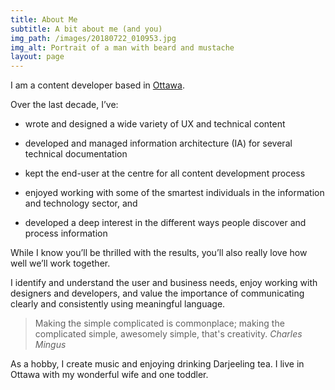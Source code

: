 ```yaml
---
title: About Me
subtitle: A bit about me (and you)
img_path: /images/20180722_010953.jpg
img_alt: Portrait of a man with beard and mustache
layout: page
---
```

I am a content developer based in [Ottawa](https://theplanetd.com/things-to-do-in-ottawa/).

Over the last decade, I’ve:

*   wrote and designed a wide variety of UX and technical content

*   developed and managed information architecture (IA) for several technical documentation

*   kept the end-user at the centre for all content development process

*   enjoyed working with some of the smartest individuals in the information and technology sector, and

*   developed a deep interest in the different ways people discover and process information

While I know you’ll be thrilled with the results, you’ll also really love how well we’ll work together.

I identify and understand the user and business needs, enjoy working with designers and developers, and value the importance of communicating clearly and consistently using meaningful language.

> Making the simple complicated is commonplace; making the complicated simple, awesomely simple, that's creativity. <cite>Charles Mingus</cite>

As a hobby, I create music and enjoying drinking Darjeeling tea.  I live in Ottawa with my wonderful wife and one toddler.
